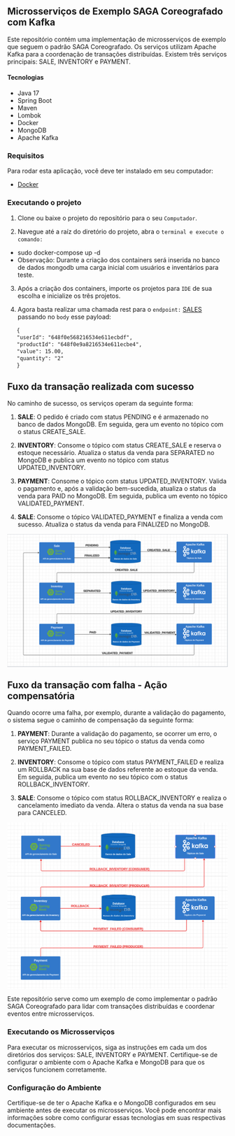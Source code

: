 ## Microsserviços de Exemplo SAGA Coreografado com Kafka

Este repositório contém uma implementação de microsserviços de exemplo que seguem o padrão SAGA Coreografado. Os serviços utilizam Apache Kafka para a coordenação de transações distribuídas. Existem três serviços principais: SALE, INVENTORY e PAYMENT.

<h4>Tecnologias</h4>
<ul>
  <li> Java 17
  <li> Spring Boot 
  <li> Maven
  <li> Lombok
  <li> Docker
  <li> MongoDB
  <li> Apache Kafka
</ul>

### Requisitos

Para rodar esta aplicação, você deve ter instalado em seu computador:

<ul>  
   <li><a href="https://docs.docker.com/get-started/" target="_blank">Docker</a>
</ul>

### Executando o projeto

1. Clone ou baixe o projeto do repositório para o seu `Computador`.

2. Navegue até a raíz do diretório do projeto, abra o `terminal e execute o comando:`
<ul>
   <li> sudo docker-compose up -d
   <li> Observação: Durante a criação dos containers será inserida no banco de dados mongodb uma carga inicial com usuários e inventários para teste.
</ul>


3. Após a criação dos containers, importe os projetos para `IDE` de sua escolha e inicialize os três projetos.

4. Agora basta realizar uma chamada rest para o `endpoint:` <a href="http://localhost:8002/v1/api/sales" target="_blank" title="SALES">SALES</a>
passando no `body` esse payload:

```
   {
   "userId": "648f0e568216534e611ecbdf",
   "productId": "648f0e9a8216534e611ecbe4",
   "value": 15.00,
   "quantity": "2"
   }
```

## Fuxo da transação realizada com sucesso

No caminho de sucesso, os serviços operam da seguinte forma:

1. **SALE**: O pedido é criado com status PENDING e é armazenado no banco de dados MongoDB. Em seguida, gera um evento no tópico com o status CREATE_SALE.

2. **INVENTORY**: Consome o tópico com status CREATE_SALE e reserva o estoque necessário. Atualiza o status da venda para SEPARATED no MongoDB e publica um evento no tópico com status UPDATED_INVENTORY.

3. **PAYMENT**: Consome o tópico com status UPDATED_INVENTORY. Valida o pagamento e, após a validação bem-sucedida, atualiza o status da venda para PAID no MongoDB. Em seguida, publica um evento no tópico VALIDATED_PAYMENT.

4. **SALE**: Consome o tópico VALIDATED_PAYMENT e finaliza a venda com sucesso. Atualiza o status da venda para FINALIZED no MongoDB.
<p align="center">
  <img align="center" alt="" src="https://raw.githubusercontent.com/RodrigoAntonioCruz/assets/main/saga.png" />
</p>

## Fuxo da transação com falha - Ação compensatória

Quando ocorre uma falha, por exemplo, durante a validação do pagamento, o sistema segue o caminho de compensação da seguinte forma:

1. **PAYMENT**: Durante a validação do pagamento, se ocorrer um erro, o serviço PAYMENT publica no seu tópico o status da venda como PAYMENT_FAILED.

2. **INVENTORY**: Consome o tópico com status PAYMENT_FAILED e realiza um ROLLBACK na sua base de dados referente ao estoque da venda. Em seguida, publica um evento no seu tópico com o status ROLLBACK_INVENTORY.

3. **SALE**: Consome o tópico com status ROLLBACK_INVENTORY e realiza o cancelamento imediato da venda. Altera o status da venda na sua base para CANCELED.
<p align="center">
  <img align="center" alt="" src="https://raw.githubusercontent.com/RodrigoAntonioCruz/assets/main/acp.png" />
</p>

Este repositório serve como um exemplo de como implementar o padrão SAGA Coreografado para lidar com transações distribuídas e coordenar eventos entre microsserviços.

### Executando os Microsserviços

Para executar os microsserviços, siga as instruções em cada um dos diretórios dos serviços: SALE, INVENTORY e PAYMENT. Certifique-se de configurar o ambiente com o Apache Kafka e MongoDB para que os serviços funcionem corretamente.

### Configuração do Ambiente

Certifique-se de ter o Apache Kafka e o MongoDB configurados em seu ambiente antes de executar os microsserviços. Você pode encontrar mais informações sobre como configurar essas tecnologias em suas respectivas documentações.
